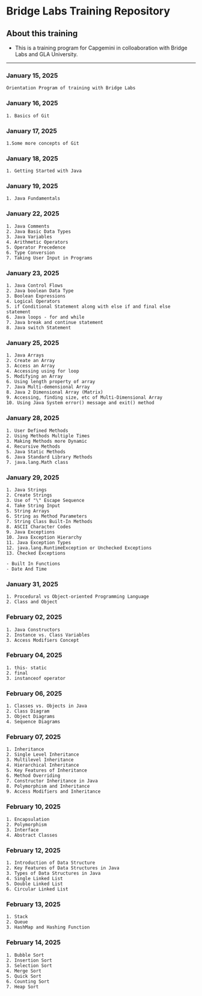 # Bridge Labs Training Repository
## About this training
- This is a training program for Capgemini in colloaboration with Bridge Labs and GLA University.

---

### January 15, 2025
    Orientation Program of training with Bridge Labs


### January 16, 2025
    1. Basics of Git


### January 17, 2025
    1.Some more concepts of Git


### January 18, 2025
    1. Getting Started with Java

  
### January 19, 2025
    1. Java Fundamentals

### January 22, 2025
    1. Java Comments
    2. Java Basic Data Types
    3. Java Variables
    4. Arithmetic Operators
    5. Operator Precedence
    6. Type Conversion
    7. Taking User Input in Programs

### January 23, 2025 
    1. Java Control Flows
    2. Java boolean Data Type
    3. Boolean Expressions
    4. Logical Operators
    5. if Conditional Statement along with else if and final else statement
    6. Java loops - for and while
    7. Java break and continue statement
    8. Java switch Statement  

### January 25, 2025
    1. Java Arrays
    2. Create an Array
    3. Access an Array
    4. Accessing using for loop
    5. Modifying an Array
    6. Using length property of array
    7. Java Multi-demensional Array
    8. Java 2 Dimensional Array (Matrix)
    9. Accessing, finding size, etc of Multi-Dimensional Array
    10. Using Java System error() message and exit() method

### January 28, 2025
    1. User Defined Methods
    2. Using Methods Multiple Times
    3. Making Methods more Dynamic
    4. Recursive Methods
    5. Java Static Methods
    6. Java Standard Library Methods
    7. java.lang.Math class

### January 29, 2025
    1. Java Strings
    2. Create Strings
    3. Use of "\" Escape Sequence
    4. Take String Input
    5. String Arrays
    6. String as Method Parameters
    7. String Class Built-In Methods
    8. ASCII Character Codes
    9. Java Exceptions
    10. Java Exception Hierarchy
    11. Java Exception Types
    12. java.lang.RuntimeException or Unchecked Exceptions
    13. Checked Exceptions

    - Built In Functions
    - Date And Time

### January 31, 2025
    1. Procedural vs Object-oriented Programming Language
    2. Class and Object

### February 02, 2025
    1. Java Constructors
    2. Instance vs. Class Variables
    3. Access Modifiers Concept

### February 04, 2025
    1. this- static
    2. final
    3. instanceof operator

### February 06, 2025
    1. Classes vs. Objects in Java
    2. Class Diagram
    3. Object Diagrams
    4. Sequence Diagrams

### February 07, 2025
    1. Inheritance
    2. Single Level Inheritance
    3. Multilevel Inheritance
    4. Hierarchical Inheritance
    5. Key Features of Inheritance
    6. Method Overriding
    7. Constructor Inheritance in Java
    8. Polymorphism and Inheritance
    9. Access Modifiers and Inheritance

### February 10, 2025
    1. Encapsulation
    2. Polymorphism
    3. Interface
    4. Abstract Classes
    
### February 12, 2025
    1. Introduction of Data Structure
    2. Key Features of Data Structures in Java
    3. Types of Data Structures in Java
    4. Single Linked List
    5. Double Linked List
    6. Circular Linked List

### February 13, 2025
    1. Stack
    2. Queue
    3. HashMap and Hashing Function
    
### February 14, 2025
    1. Bubble Sort
    2. Insertion Sort
    3. Selection Sort
    4. Merge Sort
    5. Quick Sort
    6. Counting Sort
    7. Heap Sort

